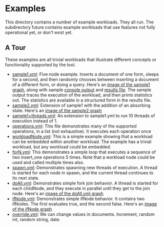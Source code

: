Examples
========

This directory contains a number of example workloads. They all
run. The subdirectory future contains example workloads that use
features not fully operational yet, or don't exist yet.

A Tour
---------
These examples are all trivial workloads that illustrate different concepts or functionality
supported by the tool.

- [sample1.yml](sample1.yml): Five node example. Inserts a document of
  one form, sleeps for a second, and
  then randomly chooses between inserting a document of a different
  form, or doing a query. Here's an
  [image of the sample1 graph](images/sample1.png), along with sample
  [console output](sample1.output.txt) and
  [results file](sample1.results.json). The sample output traces the
  execution of the workload, and then prints statistics out. The
  statistics are available in a structured form in the results file.
- [sample2.yml](sample2.yml): Extension of sample1 with the addition of an absorbing
  state. Here's an [image of the sample2 graph](images/sample2.png)
- [sample1+threads.yml](sample1+threads.yml): An extension to sample1.yml to run 10 threads
  of execution instead of 1.
- [operations.yml](operations.yml): This file demonstrates many of the
  supported operations, in a list (not exhaustive). It executes each operation once
- [workloadNode.yml](workloadNode.yml): This is a simple example showing that a workload
  can be embedded within another workload. The example has a trivial
  workload, but any workload could be embedded.
- [forN.yml](forN.yml): This demonstrates a simple loop that executes
  a sequence of two insert_one operations 5 times. Note that a
  workload node could be used and called multiple times also.
- [spawn.yml](spawn.yml): Demonstrates spawning new threads of
  execution. A thread is started for each node in spawn, and the
  current thread continues to its next state.
- [doAll.yml](doAll.yml): Demonstrates simple fork join behavior. A thread is
  started for each childNode, and they execute in parallel until they
  get to the join node. Here's an [image of the doAll.yml graph](images/doAll.png)
- [ifNode.yml](ifNode.yml): Demonstrates simple ifNode behavior. It
  contains two ifNodes. The first evaluates true, and the second
  false. Here's an [image of the ifNode graph](images/ifNode.png)
- [override.yml](override.yml): We can change values in documents. Increment, random
  int, random string, date.
